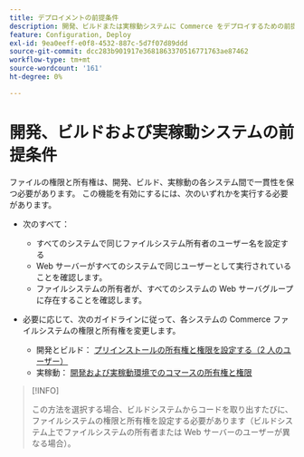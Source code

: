 ```yaml
---
title: デプロイメントの前提条件
description: 開発、ビルドまたは実稼動システムに Commerce をデプロイするための前提条件のリストを参照してください。
feature: Configuration, Deploy
exl-id: 9ea0eeff-e0f8-4532-887c-5d7f07d89ddd
source-git-commit: dcc283b901917e3681863370516771763ae87462
workflow-type: tm+mt
source-wordcount: '161'
ht-degree: 0%

---
```


# 開発、ビルドおよび実稼動システムの前提条件

ファイルの権限と所有権は、開発、ビルド、実稼動の各システム間で一貫性を保つ必要があります。 この機能を有効にするには、次のいずれかを実行する必要があります。

- 次のすべて：

   - すべてのシステムで同じファイルシステム所有者のユーザー名を設定する
   - Web サーバーがすべてのシステムで同じユーザーとして実行されていることを確認します。
   - ファイルシステムの所有者が、すべてのシステムの Web サーバグループに存在することを確認します。

- 必要に応じて、次のガイドラインに従って、各システムの Commerce ファイルシステムの権限と所有権を変更します。

   - 開発とビルド： [プリインストールの所有権と権限を設定する（2 人のユーザー）](file-system-permissions.md#set-up-two-owners-for-default-or-developer-mode)
   - 実稼動： [開発および実稼動環境でのコマースの所有権と権限](file-system-permissions.md)

>[!INFO]
>
>この方法を選択する場合、ビルドシステムからコードを取り出すたびに、ファイルシステムの権限と所有権を設定する必要があります（ビルドシステム上でファイルシステムの所有者または Web サーバーのユーザーが異なる場合）。
